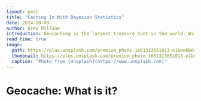```yaml
---
layout: post
title: "Caching In With Bayesian Statistics"
date: 2024-08-09
author: Drew Millane
introduction: Geocaching is the largest treasure hunt in the world. With the number of active geocachers and caches in the world growing every year, it is important to know what kind of geocache people like to find.
read_time: true
image:
  path: https://plus.unsplash.com/premium_photo-1661313651013-e1bee6b0e558?q=80&w=2070&auto=format&fit=crop&ixlib=rb-4.0.3&ixid=M3wxMjA3fDB8MHxwaG90by1wYWdlfHx8fGVufDB8fHx8fA%3D%3D
  thumbnail: https://plus.unsplash.com/premium_photo-1661313651013-e1bee6b0e558?q=80&w=2070&auto=format&fit=crop&ixlib=rb-4.0.3&ixid=M3wxMjA3fDB8MHxwaG90by1wYWdlfHx8fGVufDB8fHx8fA%3D%3D
  caption: "Photo from [Unsplash](https://www.unsplash.com)"
---
```


# Geocache: What is it? 
